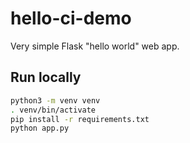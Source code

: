 # hello-ci-demo

Very simple Flask "hello world" web app.

## Run locally

```bash
python3 -m venv venv
. venv/bin/activate
pip install -r requirements.txt
python app.py

